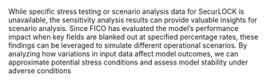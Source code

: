 While specific stress testing or scenario analysis data for SecurLOCK is unavailable, the sensitivity analysis results can provide valuable insights for scenario analysis. Since FICO has evaluated the model’s performance impact when key fields are blanked out at specified percentage rates, these findings can be leveraged to simulate different operational scenarios. By analyzing how variations in input data affect model outcomes, we can approximate potential stress conditions and assess model stability under adverse conditions
